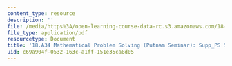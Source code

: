 ```yaml
---
content_type: resource
description: ''
file: /media/https%3A/open-learning-course-data-rc.s3.amazonaws.com/18-a34-mathematical-problem-solving-putnam-seminar-fall-2018/c69a904f0532163ca1ff151e35ca8d05_MIT18_A34F18Supp5.pdf
file_type: application/pdf
resourcetype: Document
title: '18.A34 Mathematical Problem Solving (Putnam Seminar): Supp_PS 5'
uid: c69a904f-0532-163c-a1ff-151e35ca8d05
---
```

